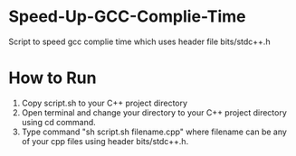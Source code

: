 # Speed-Up-GCC-Complie-Time
Script to speed gcc complie time which uses header file bits/stdc++.h

# How to Run
1. Copy script.sh to your C++ project directory
2. Open terminal and change your directory to your C++ project directory using cd command.
3. Type command "sh script.sh filename.cpp" where filename can be any of your cpp files using header bits/stdc++.h.
